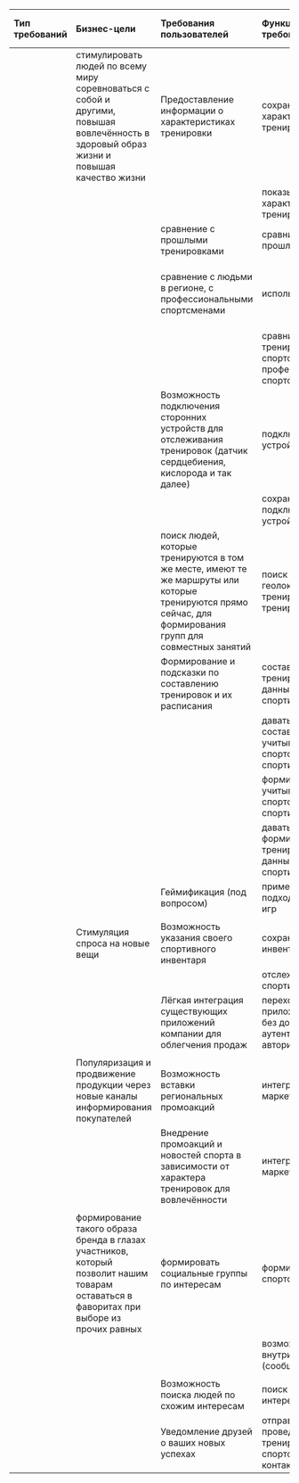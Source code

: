 |Тип требований|Бизнес-цели|Требования пользователей|Функциональные требования|Возможные ограничения|Зависимости от других систем|
|:----|:----|:----|:----|:----|:----|
| |стимулировать людей по всему миру соревноваться с собой и другими, повышая вовлечённость в здоровый образ жизни и повышая качество жизни|Предоставление информации о характеристиках тренировки|сохранять характеристики тренировки| | |
| | | |показывать характеристики тренировки| | |
| | |сравнение с прошлыми тренировками|сравнивать тренировку с прошлыми тренировками| | |
| | |сравнение с людьми в регионе, с профессиональными спортсменами|использовать геолокацию|возможны ограничения со сторроны сервиса карты, службы gps| |
| | | |сравнивать тренировку с тренировками спортсменов в регионе/профессиональными спортсменами| | |
| | |Возможность подключения сторонних устройств для отслеживания тренировок (датчик сердцебиения, кислорода и так далее)|подключать сторонние устройства|возможны ограничения со стороны устройства| |
| | | |сохранять тренировки с подключенных сторонних устройств| | |
| | |поиск людей, которые тренируются в том же месте, имеют те же маршруты или которые тренируются прямо сейчас, для формирования групп для совместных занятий|поиск спортсменов по геолокации, маршрутам тренировок, времени тренировки|возможны ограничения со сторроны сервиса карты, службы gps| |
| | |Формирование и подсказки по составлению тренировок и их расписания|составлять расписание тренировок, учитывая данные спортсмена и его спортивного инвентаря| | |
| | | |давать подсказки при составлении расписания, учитывая данные спортсмена и его спортивного инвентаря| | |
| | | |формировать тренировку, учитывая данные спортсмена и его спортивного инвентаря| | |
| | | |давать подсказки при формировании тренировки, учитывая данные спортсмена и его спортивного инвентаря| | |
| | |Геймификация (под вопросом)|применять техники и подходы компьютерных игр| | |
| | | | | | |
| |Стимуляция спроса на новые вещи|Возможность указания своего спортивного инвентаря |сохранять спортивный инвентарь| | |
| | | |отслеживать износ спортивного инвентаря| | |
| | |Лёгкая интеграция существующих приложений компании для облегчения продаж|переход в существующие приложения компании без дополнительной аутентификации/авторизации|возможны ограничения со стороны приложений|приложения с которыми необходима интеграция|
| | | | | | |
| |Популяризация и продвижение продукции через новые каналы информирования покупателей|Возможность вставки региональных промоакций|интеграция с системой маркетинга|возможны ограничения со сторроны сервиса карты, службы gps| |
| | |Внедрение промоакций и новостей спорта в зависимости от характера тренировок для вовлечённости|интеграция с системой маркетинга| | |
| | | | | | |
| |формирование такого образа бренда в глазах участников, который позволит нашим товарам оставаться в фаворитах при выборе из прочих равных|формировать социальные группы по интересам|формировать группу спортсменов| | |
| | | |возможность вести чат внутри группы (сообщения, фото и т.д.)| | |
| | | | | | |
| | |Возможность поиска людей по схожим интересам|поиск спортсменов по интересам(виду спорта)| | |
| | |Уведомление друзей о ваших новых успехах|отправка сообщения о проведенных тренировках,достижениях спортсмена указанным контактам| | |
